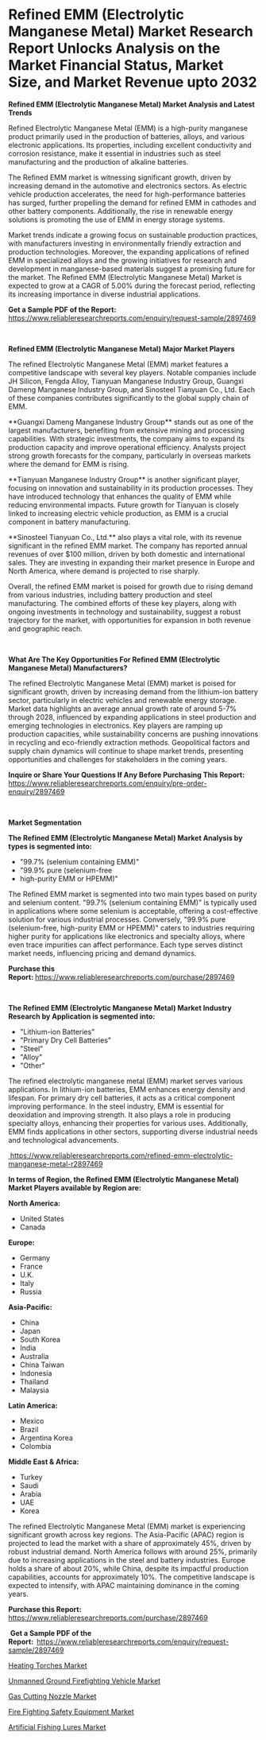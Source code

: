 <p><h1>Refined EMM (Electrolytic Manganese Metal) Market Research Report Unlocks Analysis on the Market Financial Status, Market Size, and Market Revenue upto 2032</h1></p><p><strong>Refined EMM (Electrolytic Manganese Metal) Market Analysis and Latest Trends</strong></p>
<p><p>Refined Electrolytic Manganese Metal (EMM) is a high-purity manganese product primarily used in the production of batteries, alloys, and various electronic applications. Its properties, including excellent conductivity and corrosion resistance, make it essential in industries such as steel manufacturing and the production of alkaline batteries.</p><p>The Refined EMM market is witnessing significant growth, driven by increasing demand in the automotive and electronics sectors. As electric vehicle production accelerates, the need for high-performance batteries has surged, further propelling the demand for refined EMM in cathodes and other battery components. Additionally, the rise in renewable energy solutions is promoting the use of EMM in energy storage systems.</p><p>Market trends indicate a growing focus on sustainable production practices, with manufacturers investing in environmentally friendly extraction and production technologies. Moreover, the expanding applications of refined EMM in specialized alloys and the growing initiatives for research and development in manganese-based materials suggest a promising future for the market. The Refined EMM (Electrolytic Manganese Metal) Market is expected to grow at a CAGR of 5.00% during the forecast period, reflecting its increasing importance in diverse industrial applications.</p></p>
<p><strong>Get a Sample PDF of the Report:&nbsp;</strong> <a href="https://www.reliableresearchreports.com/enquiry/request-sample/2897469?utm_campaign=32&utm_medium=2&utm_source=Github&utm_content=ia&utm_term=15032025&utm_id=refined-emm-electrolytic-manganese-metal">https://www.reliableresearchreports.com/enquiry/request-sample/2897469</a></p>
<p>&nbsp;</p>
<p><strong>Refined EMM (Electrolytic Manganese Metal) Major Market Players</strong></p>
<p><p>The refined Electrolytic Manganese Metal (EMM) market features a competitive landscape with several key players. Notable companies include JH Silicon, Fengda Alloy, Tianyuan Manganese Industry Group, Guangxi Dameng Manganese Industry Group, and Sinosteel Tianyuan Co., Ltd. Each of these companies contributes significantly to the global supply chain of EMM.</p><p>**Guangxi Dameng Manganese Industry Group** stands out as one of the largest manufacturers, benefiting from extensive mining and processing capabilities. With strategic investments, the company aims to expand its production capacity and improve operational efficiency. Analysts project strong growth forecasts for the company, particularly in overseas markets where the demand for EMM is rising.</p><p>**Tianyuan Manganese Industry Group** is another significant player, focusing on innovation and sustainability in its production processes. They have introduced technology that enhances the quality of EMM while reducing environmental impacts. Future growth for Tianyuan is closely linked to increasing electric vehicle production, as EMM is a crucial component in battery manufacturing.</p><p>**Sinosteel Tianyuan Co., Ltd.** also plays a vital role, with its revenue significant in the refined EMM market. The company has reported annual revenues of over $100 million, driven by both domestic and international sales. They are investing in expanding their market presence in Europe and North America, where demand is projected to rise sharply.</p><p>Overall, the refined EMM market is poised for growth due to rising demand from various industries, including battery production and steel manufacturing. The combined efforts of these key players, along with ongoing investments in technology and sustainability, suggest a robust trajectory for the market, with opportunities for expansion in both revenue and geographic reach.</p></p>
<p>&nbsp;</p>
<p><strong>What Are The Key Opportunities For Refined EMM (Electrolytic Manganese Metal) Manufacturers?</strong></p>
<p><p>The refined Electrolytic Manganese Metal (EMM) market is poised for significant growth, driven by increasing demand from the lithium-ion battery sector, particularly in electric vehicles and renewable energy storage. Market data highlights an average annual growth rate of around 5-7% through 2028, influenced by expanding applications in steel production and emerging technologies in electronics. Key players are ramping up production capacities, while sustainability concerns are pushing innovations in recycling and eco-friendly extraction methods. Geopolitical factors and supply chain dynamics will continue to shape market trends, presenting opportunities and challenges for stakeholders in the coming years.</p></p>
<p><strong>Inquire or Share Your Questions If Any Before Purchasing This Report:</strong> <a href="https://www.reliableresearchreports.com/enquiry/pre-order-enquiry/2897469?utm_campaign=32&utm_medium=2&utm_source=Github&utm_content=ia&utm_term=15032025&utm_id=refined-emm-electrolytic-manganese-metal">https://www.reliableresearchreports.com/enquiry/pre-order-enquiry/2897469</a></p>
<p>&nbsp;</p>
<p><strong>Market Segmentation</strong></p>
<p><strong>The Refined EMM (Electrolytic Manganese Metal) Market Analysis by types is segmented into:</strong></p>
<p><ul><li>"99.7% (selenium containing EMM)"</li><li>"99.9% pure (selenium-free</li><li>high-purity EMM or HPEMM)"</li></ul></p>
<p><p>The Refined EMM market is segmented into two main types based on purity and selenium content. "99.7% (selenium containing EMM)" is typically used in applications where some selenium is acceptable, offering a cost-effective solution for various industrial processes. Conversely, "99.9% pure (selenium-free, high-purity EMM or HPEMM)" caters to industries requiring higher purity for applications like electronics and specialty alloys, where even trace impurities can affect performance. Each type serves distinct market needs, influencing pricing and demand dynamics.</p></p>
<p><strong>Purchase this Report:&nbsp;</strong><a href="https://www.reliableresearchreports.com/purchase/2897469?utm_campaign=32&utm_medium=2&utm_source=Github&utm_content=ia&utm_term=15032025&utm_id=refined-emm-electrolytic-manganese-metal">https://www.reliableresearchreports.com/purchase/2897469</a></p>
<p>&nbsp;</p>
<p><strong>The Refined EMM (Electrolytic Manganese Metal) Market Industry Research by Application is segmented into:</strong></p>
<p><ul><li>"Lithium-ion Batteries"</li><li>"Primary Dry Cell Batteries"</li><li>"Steel"</li><li>"Alloy"</li><li>"Other"</li></ul></p>
<p><p>The refined electrolytic manganese metal (EMM) market serves various applications. In lithium-ion batteries, EMM enhances energy density and lifespan. For primary dry cell batteries, it acts as a critical component improving performance. In the steel industry, EMM is essential for deoxidation and improving strength. It also plays a role in producing specialty alloys, enhancing their properties for various uses. Additionally, EMM finds applications in other sectors, supporting diverse industrial needs and technological advancements.</p></p>
<p><a href="https://www.reliableresearchreports.com/refined-emm-electrolytic-manganese-metal-r2897469?utm_campaign=32&utm_medium=2&utm_source=Github&utm_content=ia&utm_term=15032025&utm_id=refined-emm-electrolytic-manganese-metal">&nbsp;https://www.reliableresearchreports.com/refined-emm-electrolytic-manganese-metal-r2897469</a></p>
<p><strong>In terms of Region, the Refined EMM (Electrolytic Manganese Metal) Market Players available by Region are:</strong></p>
<p>
    <p> <strong> North America: </strong>
        <ul>
            <li>United States</li>
            <li>Canada</li>
        </ul>
        </p> 
    <p> <strong> Europe: </strong>
        <ul>
            <li>Germany</li>
            <li>France</li>
            <li>U.K.</li>
            <li>Italy</li>
            <li>Russia</li>
        </ul>
        </p> 
    <p> <strong> Asia-Pacific: </strong>
        <ul>
            <li>China</li>
            <li>Japan</li>
            <li>South Korea</li>
            <li>India</li>
            <li>Australia</li>
            <li>China Taiwan</li>
            <li>Indonesia</li>
            <li>Thailand</li>
            <li>Malaysia</li>
        </ul>
        </p> 
    <p> <strong> Latin America: </strong>
        <ul>
            <li>Mexico</li>
            <li>Brazil</li>
            <li>Argentina Korea</li>
            <li>Colombia</li>
        </ul>
        </p> 
    <p> <strong> Middle East & Africa: </strong>
        <ul>
            <li>Turkey</li>
            <li>Saudi</li>
            <li>Arabia</li>
            <li>UAE</li>
            <li>Korea</li>
        </ul>
    </p>
    </p>
<p><p>The refined Electrolytic Manganese Metal (EMM) market is experiencing significant growth across key regions. The Asia-Pacific (APAC) region is projected to lead the market with a share of approximately 45%, driven by robust industrial demand. North America follows with around 25%, primarily due to increasing applications in the steel and battery industries. Europe holds a share of about 20%, while China, despite its impactful production capabilities, accounts for approximately 10%. The competitive landscape is expected to intensify, with APAC maintaining dominance in the coming years.</p></p>
<p><strong>Purchase this Report: </strong><a href="https://www.reliableresearchreports.com/purchase/2897469?utm_campaign=32&utm_medium=2&utm_source=Github&utm_content=ia&utm_term=15032025&utm_id=refined-emm-electrolytic-manganese-metal">https://www.reliableresearchreports.com/purchase/2897469</a></p>
<p>&nbsp;<strong>Get a Sample PDF of the Report:&nbsp;&nbsp;</strong><a href="https://www.reliableresearchreports.com/enquiry/request-sample/2897469?utm_campaign=32&utm_medium=2&utm_source=Github&utm_content=ia&utm_term=15032025&utm_id=refined-emm-electrolytic-manganese-metal">https://www.reliableresearchreports.com/enquiry/request-sample/2897469</a></p>
<p><strong></strong></p>
<p><p><a href="https://github.com/ishikodehira/Market-Research-Report-List-1/blob/main/heating-torches-market.md?utm_campaign=32&utm_medium=2&utm_source=Github&utm_content=ia&utm_term=15032025&utm_id=refined-emm-electrolytic-manganese-metal">Heating Torches Market</a></p><p><a href="https://github.com/rocicbenton/Market-Research-Report-List-1/blob/main/unmanned-ground-firefighting-vehicle-market.md?utm_campaign=32&utm_medium=2&utm_source=Github&utm_content=ia&utm_term=15032025&utm_id=refined-emm-electrolytic-manganese-metal">Unmanned Ground Firefighting Vehicle Market</a></p><p><a href="https://github.com/filinjaic7/Market-Research-Report-List-1/blob/main/gas-cutting-nozzle-market.md?utm_campaign=32&utm_medium=2&utm_source=Github&utm_content=ia&utm_term=15032025&utm_id=refined-emm-electrolytic-manganese-metal">Gas Cutting Nozzle Market</a></p><p><a href="https://github.com/tahjaylestro/Market-Research-Report-List-1/blob/main/fire-fighting-safety-equipment-market.md?utm_campaign=32&utm_medium=2&utm_source=Github&utm_content=ia&utm_term=15032025&utm_id=refined-emm-electrolytic-manganese-metal">Fire Fighting Safety Equipment Market</a></p><p><a href="https://github.com/reeseberro3j/Market-Research-Report-List-1/blob/main/artificial-fishing-lures-market.md?utm_campaign=32&utm_medium=2&utm_source=Github&utm_content=ia&utm_term=15032025&utm_id=refined-emm-electrolytic-manganese-metal">Artificial Fishing Lures Market</a></p></p>